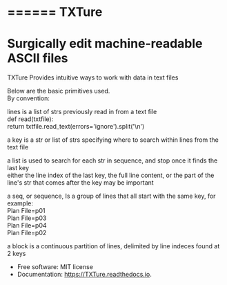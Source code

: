 ======
TXTure
======

 # Surgically edit machine-readable ASCII files

TXTure Provides intuitive ways  to work with data in text files

Below are the basic primitives used.  
By convention:  

 lines is a list of strs  previously read in from a text file  
def read(txtfile):  
    return txtfile.read_text(errors='ignore').split('\n')    

a key is a str or list of strs  specifying where to  search within lines  from the text file 

a list  is used to search for each str in sequence, and stop once it finds the last key  
either the line index of the last key, the full line content, or the  part of the line's str  that comes after the key may be important  

a seq, or sequence, Is a group of lines  that all start with the same key,  for example:  
Plan File=p01  
Plan File=p03  
Plan File=p04  
Plan File=p02  

 a block is a  continuous partition of lines,  delimited by  line indeces found at 2 keys  




* Free software: MIT license
* Documentation: https://TXTure.readthedocs.io.
